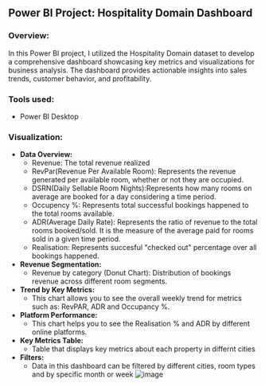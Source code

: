 ## Power BI Project: Hospitality Domain Dashboard

### Overview:
In this Power BI project, I utilized the Hospitality Domain dataset to develop a comprehensive dashboard showcasing key metrics and visualizations for business analysis. The dashboard provides actionable insights into sales trends, customer behavior, and profitability.

### Tools used:
- Power BI Desktop

### Visualization:
- **Data Overview:**
    - Revenue: The total revenue realized
    - RevPar(Revenue Per Available Room): Represents the revenue generated per available room, whether or not they are occupied.
    - DSRN(Daily Sellable Room Nights):Represents how many rooms on average are booked for a day considering a time period.
    - Occupency %: Represents total successful bookings happened to the 
total rooms available.
    - ADR(Average Daily Rate): Represents the ratio of revenue to the total rooms booked/sold. 
It is the measure of the average paid for rooms sold in a given time period.
    - Realisation: Represents succesful "checked out" percentage over all bookings happened.
- **Revenue Segmentation:**
    - Revenue by category (Donut Chart): Distribution of bookings revenue across different room segments.
- **Trend by Key Metrics:**
    - This chart allows you to see the overall weekly trend for metrics such as: RevPAR, ADR and Occupancy %.
- **Platform Performance:**
    - This chart helps you to see the Realisation % and ADR by different online platforms.
- **Key Metrics Table:**
    - Table that displays key metrics about each property in differnt cities
- **Filters:**
    - Data in this dashboard can be filtered by different cities, room types and by specific month or week
  ![image](https://github.com/user-attachments/assets/1589d223-e38f-45c3-963d-c16efab366ea)

